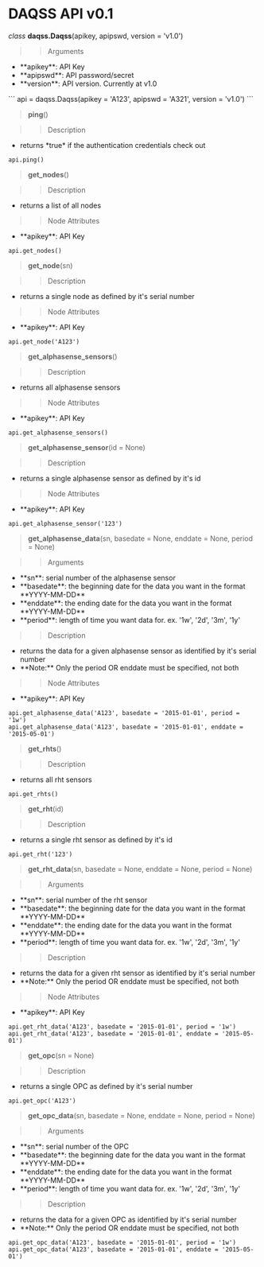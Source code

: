 # DAQSS API v0.1

*class* **daqss.Daqss**(apikey, apipswd, version = 'v1.0')

>> Arguments
<ul class='list-unstyled'>
<li>**apikey**: API Key</li>
<li>**apipswd**: API password/secret</li>
<li>**version**: API version. Currently at v1.0</li>
</ul>
<div class='col-lg-offset-1'>
  ```
    api = daqss.Daqss(apikey = 'A123', apipswd = 'A321', version = 'v1.0')
  ```
</div>

> **ping**()

>> Description
<ul class='list-unstyled'>
<li>returns *true* if the authentication credentials check out</li>
</ul>

    api.ping()


> **get_nodes**()

>> Description
<ul class='list-unstyled'>
<li>returns a list of all nodes</li>
</ul>

>> Node Attributes
<ul class='list-unstyled'>
<li>**apikey**: API Key</li>
</ul>

    api.get_nodes()


> **get_node**(sn)

>> Description
<ul class='list-unstyled'>
<li>returns a single node as defined by it's serial number</li>
</ul>

>> Node Attributes
<ul class='list-unstyled'>
<li>**apikey**: API Key</li>
</ul>

    api.get_node('A123')


> **get_alphasense_sensors**()

>> Description
<ul class='list-unstyled'>
<li>returns all alphasense sensors</li>
</ul>

>> Node Attributes
<ul class='list-unstyled'>
<li>**apikey**: API Key</li>
</ul>

    api.get_alphasense_sensors()


> **get_alphasense_sensor**(id = None)

>> Description
<ul class='list-unstyled'>
<li>returns a single alphasense sensor as defined by it's id</li>
</ul>

>> Node Attributes
<ul class='list-unstyled'>
<li>**apikey**: API Key</li>
</ul>

    api.get_alphasense_sensor('123')


> **get_alphasense_data**(sn, basedate = None, enddate = None, period = None)

>> Arguments
<ul class='list-unstyled'>
<li>**sn**: serial number of the alphasense sensor</li>
<li>**basedate**: the beginning date for the data you want in the format **YYYY-MM-DD**</li>
<li>**enddate**: the ending date for the data you want in the format **YYYY-MM-DD**</li>
<li>**period**: length of time you want data for. ex. '1w', '2d', '3m', '1y'</li>
</ul>

>> Description
<ul class='list-unstyled'>
<li>returns the data for a given alphasense sensor as identified by it's serial number</li>
<li>**Note:** Only the period OR enddate must be specified, not both</li>
</ul>

>> Node Attributes
<ul class='list-unstyled'>
<li>**apikey**: API Key</li>
</ul>

    api.get_alphasense_data('A123', basedate = '2015-01-01', period = '1w')
    api.get_alphasense_data('A123', basedate = '2015-01-01', enddate = '2015-05-01')



> **get_rhts**()

>> Description
<ul class='list-unstyled'>
<li>returns all rht sensors</li>
</ul>

    api.get_rhts()

> **get_rht**(id)

>> Description
<ul class='list-unstyled'>
<li>returns a single rht sensor as defined by it's id</li>
</ul>

    api.get_rht('123')

> **get_rht_data**(sn, basedate = None, enddate = None, period = None)

>> Arguments
<ul class='list-unstyled'>
<li>**sn**: serial number of the rht sensor</li>
<li>**basedate**: the beginning date for the data you want in the format **YYYY-MM-DD**</li>
<li>**enddate**: the ending date for the data you want in the format **YYYY-MM-DD**</li>
<li>**period**: length of time you want data for. ex. '1w', '2d', '3m', '1y'</li>
</ul>

>> Description
<ul class='list-unstyled'>
<li>returns the data for a given rht sensor as identified by it's serial number</li>
<li>**Note:** Only the period OR enddate must be specified, not both</li>
</ul>

>> Node Attributes
<ul class='list-unstyled'>
<li>**apikey**: API Key</li>
</ul>

    api.get_rht_data('A123', basedate = '2015-01-01', period = '1w')
    api.get_rht_data('A123', basedate = '2015-01-01', enddate = '2015-05-01')



> **get_opc**(sn = None)

>> Description
<ul class='list-unstyled'>
<li>returns a single OPC as defined by it's serial number</li>
</ul>

    api.get_opc('A123')

> **get_opc_data**(sn, basedate = None, enddate = None, period = None)

>> Arguments
<ul class='list-unstyled'>
<li>**sn**: serial number of the OPC</li>
<li>**basedate**: the beginning date for the data you want in the format **YYYY-MM-DD**</li>
<li>**enddate**: the ending date for the data you want in the format **YYYY-MM-DD**</li>
<li>**period**: length of time you want data for. ex. '1w', '2d', '3m', '1y'</li>
</ul>

>> Description
<ul class='list-unstyled'>
<li>returns the data for a given OPC as identified by it's serial number</li>
<li>**Note:** Only the period OR enddate must be specified, not both</li>
</ul>

    api.get_opc_data('A123', basedate = '2015-01-01', period = '1w')
    api.get_opc_data('A123', basedate = '2015-01-01', enddate = '2015-05-01')
